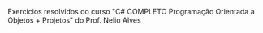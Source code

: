 Exercicios resolvidos do curso "C# COMPLETO Programação Orientada a Objetos + Projetos" do Prof. Nelio Alves
